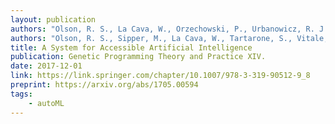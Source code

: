 ```yaml
---
layout: publication
authors: "Olson, R. S., La Cava, W., Orzechowski, P., Urbanowicz, R. J., and Moore, J. H. "
authors: "Olson, R. S., Sipper, M., La Cava, W., Tartarone, S., Vitale, S., Fu, W., Holmes, J. H., & Moore, J. H." 
title: A System for Accessible Artificial Intelligence 
publication: Genetic Programming Theory and Practice XIV. 
date: 2017-12-01
link: https://link.springer.com/chapter/10.1007/978-3-319-90512-9_8
preprint: https://arxiv.org/abs/1705.00594
tags:
    - autoML
---
```

